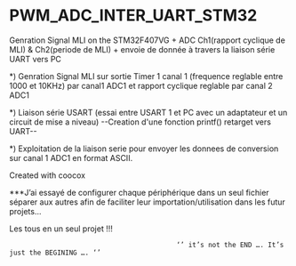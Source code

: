# PWM_ADC_INTER_UART_STM32
Genration Signal MLI on the STM32F407VG + ADC Ch1(rapport cyclique de MLI) &amp; Ch2(periode de MLI) + envoie de donnée à travers la liaison série UART vers PC



*) Genration Signal MLI sur sortie Timer 1 canal 1 (frequence reglable entre 1000 et 10KHz) par canal1 ADC1 et 
rapport cyclique reglable par canal 2 ADC1


*) Liaison série USART (essai entre USART 1 et PC avec un adaptateur et un circuit de mise a niveau)
--Creation d'une fonction printf() retarget vers UART--


*) Exploitation de la liaison serie pour envoyer les donnees de conversion sur canal 1 ADC1 en format ASCII.


                               

Created with coocox 

***J’ai essayé de configurer chaque périphérique dans un seul fichier séparer aux autres afin de faciliter leur importation/utilisation dans les futur projets…

                                      
                                 
Les tous en un seul projet !!!

                                              ‘’ it’s not the END …. It’s just the BEGINING …. ‘’ 
